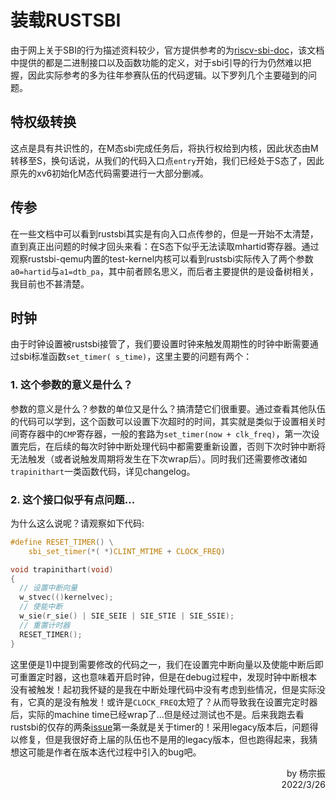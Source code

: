 # 装载RUSTSBI

由于网上关于SBI的行为描述资料较少，官方提供参考的为[riscv-sbi-doc](https://github.com/riscv-non-isa/riscv-sbi-doc)，该文档中提供的都是二进制接口以及函数功能的定义，对于sbi引导的行为仍然难以把握，因此实际参考的多为往年参赛队伍的代码逻辑。以下罗列几个主要碰到的问题。

## 特权级转换

这点是具有共识性的，在M态sbi完成任务后，将执行权给到内核，因此状态由M转移至S，换句话说，从我们的代码入口点`entry`开始，我们已经处于S态了，因此原先的xv6初始化M态代码需要进行一大部分删减。

## 传参

在一些文档中可以看到rustsbi其实是有向入口点传参的，但是一开始不太清楚，直到真正出问题的时候才回头来看：在S态下似乎无法读取mhartid寄存器。通过观察rustsbi-qemu内置的test-kernel内核可以看到rustsbi实际传入了两个参数`a0=hartid`与`a1=dtb_pa`，其中前者顾名思义，而后者主要提供的是设备树相关，我目前也不甚清楚。

## 时钟

由于时钟设置被rustsbi接管了，我们要设置时钟来触发周期性的时钟中断需要通过sbi标准函数`set_timer( s_time)`，这里主要的问题有两个：

### 1. 这个参数的意义是什么？

参数的意义是什么？参数的单位又是什么？搞清楚它们很重要。通过查看其他队伍的代码可以学到，这个函数可以设置下次超时的时间，其实就是类似于设置相关时间寄存器中的`CMP`寄存器，一般的套路为`set_timer(now + clk_freq)`，第一次设置完后，在后续的每次时钟中断处理代码中都需要重新设置，否则下次时钟中断将无法触发（或者说触发周期将发生在下次wrap后）。同时我们还需要修改诸如`trapinithart`一类函数代码，详见changelog。
    
### 2. 这个接口似乎有点问题...

为什么这么说呢？请观察如下代码:
```C
#define RESET_TIMER() \
    sbi_set_timer(*( *)CLINT_MTIME + CLOCK_FREQ)

void trapinithart(void)
{
  // 设置中断向量
  w_stvec(()kernelvec);
  // 使能中断
  w_sie(r_sie() | SIE_SEIE | SIE_STIE | SIE_SSIE);
  // 重置计时器
  RESET_TIMER();
}
```

这里便是1)中提到需要修改的代码之一，我们在设置完中断向量以及使能中断后即可重置定时器，这也意味着开启时钟，但是在debug过程中，发现时钟中断根本没有被触发！起初我怀疑的是我在中断处理代码中没有考虑到些情况，但是实际没有，它真的是没有触发！或许是`CLOCK_FREQ`太短了？从而导致我在设置完定时器后，实际的machine time已经wrap了...但是经过测试也不是。后来我跑去看rustsbi的仅存的两条[issue](https://github.com/rustsbi/rustsbi/issues/16)第一条就是关于timer的！采用legacy版本后，问题得以修复，但是我很好奇上届的队伍也不是用的legacy版本，但也跑得起来，我猜想这可能是作者在版本迭代过程中引入的bug吧。

<p align="right">by 杨宗振<br/>2022/3/26</p>